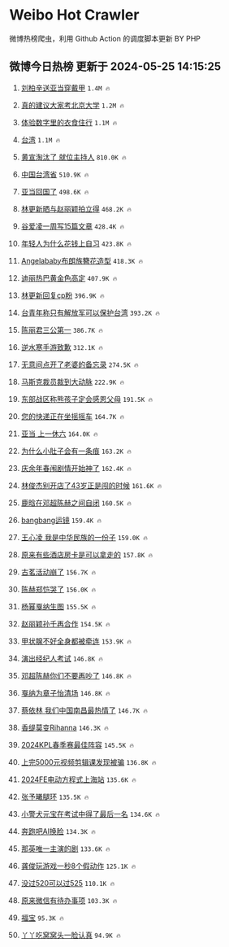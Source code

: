 # Weibo Hot Crawler 



微博热榜爬虫，利用 Github Action 的调度脚本更新 BY PHP 


## 微博今日热榜 更新于 2024-05-25 14:15:25 
1. [刘柏辛送亚当穿戴甲](https://s.weibo.com/weibo?q=%23%E5%88%98%E6%9F%8F%E8%BE%9B%E9%80%81%E4%BA%9A%E5%BD%93%E7%A9%BF%E6%88%B4%E7%94%B2%23&t=31&band_rank=1&Refer=top) `1.4M 🔥` 

1. [真的建议大家考北京大学](https://s.weibo.com/weibo?q=%23%E7%9C%9F%E7%9A%84%E5%BB%BA%E8%AE%AE%E5%A4%A7%E5%AE%B6%E8%80%83%E5%8C%97%E4%BA%AC%E5%A4%A7%E5%AD%A6%23&t=31&band_rank=2&Refer=top) `1.2M 🔥` 

1. [体验数字里的衣食住行](https://s.weibo.com/weibo?q=%23%E4%BD%93%E9%AA%8C%E6%95%B0%E5%AD%97%E9%87%8C%E7%9A%84%E8%A1%A3%E9%A3%9F%E4%BD%8F%E8%A1%8C%23&t=31&band_rank=3&Refer=top) `1.1M 🔥` 

1. [台湾](https://s.weibo.com/weibo?q=%E5%8F%B0%E6%B9%BE&t=31&band_rank=4&Refer=top) `1.1M 🔥` 

1. [黄宣淘汰了 就位主持人](https://s.weibo.com/weibo?q=%E9%BB%84%E5%AE%A3%E6%B7%98%E6%B1%B0%E4%BA%86%20%E5%B0%B1%E4%BD%8D%E4%B8%BB%E6%8C%81%E4%BA%BA&t=31&band_rank=5&Refer=top) `810.0K 🔥` 

1. [中国台湾省](https://s.weibo.com/weibo?q=%23%E4%B8%AD%E5%9B%BD%E5%8F%B0%E6%B9%BE%E7%9C%81%23&t=31&band_rank=6&Refer=top) `510.9K 🔥` 

1. [亚当回国了](https://s.weibo.com/weibo?q=%E4%BA%9A%E5%BD%93%E5%9B%9E%E5%9B%BD%E4%BA%86&t=31&band_rank=7&Refer=top) `498.6K 🔥` 

1. [林更新晒与赵丽颖拍立得](https://s.weibo.com/weibo?q=%23%E6%9E%97%E6%9B%B4%E6%96%B0%E6%99%92%E4%B8%8E%E8%B5%B5%E4%B8%BD%E9%A2%96%E6%8B%8D%E7%AB%8B%E5%BE%97%23&t=31&band_rank=8&Refer=top) `468.2K 🔥` 

1. [谷爱凌一周写15篇文章](https://s.weibo.com/weibo?q=%23%E8%B0%B7%E7%88%B1%E5%87%8C%E4%B8%80%E5%91%A8%E5%86%9915%E7%AF%87%E6%96%87%E7%AB%A0%23&t=31&band_rank=9&Refer=top) `428.4K 🔥` 

1. [年轻人为什么花钱上自习](https://s.weibo.com/weibo?q=%23%E5%B9%B4%E8%BD%BB%E4%BA%BA%E4%B8%BA%E4%BB%80%E4%B9%88%E8%8A%B1%E9%92%B1%E4%B8%8A%E8%87%AA%E4%B9%A0%23&t=31&band_rank=10&Refer=top) `423.8K 🔥` 

1. [Angelababy布朗族簪花造型](https://s.weibo.com/weibo?q=%23Angelababy%E5%B8%83%E6%9C%97%E6%97%8F%E7%B0%AA%E8%8A%B1%E9%80%A0%E5%9E%8B%23&t=31&band_rank=11&Refer=top) `418.3K 🔥` 

1. [迪丽热巴黄金色高定](https://s.weibo.com/weibo?q=%23%E8%BF%AA%E4%B8%BD%E7%83%AD%E5%B7%B4%E9%BB%84%E9%87%91%E8%89%B2%E9%AB%98%E5%AE%9A%23&t=31&band_rank=12&Refer=top) `407.9K 🔥` 

1. [林更新回复cp粉](https://s.weibo.com/weibo?q=%E6%9E%97%E6%9B%B4%E6%96%B0%E5%9B%9E%E5%A4%8Dcp%E7%B2%89&t=31&band_rank=13&Refer=top) `396.9K 🔥` 

1. [台青年称只有解放军可以保护台湾](https://s.weibo.com/weibo?q=%23%E5%8F%B0%E9%9D%92%E5%B9%B4%E7%A7%B0%E5%8F%AA%E6%9C%89%E8%A7%A3%E6%94%BE%E5%86%9B%E5%8F%AF%E4%BB%A5%E4%BF%9D%E6%8A%A4%E5%8F%B0%E6%B9%BE%23&t=31&band_rank=14&Refer=top) `393.2K 🔥` 

1. [陈丽君三公第一](https://s.weibo.com/weibo?q=%23%E9%99%88%E4%B8%BD%E5%90%9B%E4%B8%89%E5%85%AC%E7%AC%AC%E4%B8%80%23&t=31&band_rank=15&Refer=top) `386.7K 🔥` 

1. [逆水寒手游致歉](https://s.weibo.com/weibo?q=%23%E9%80%86%E6%B0%B4%E5%AF%92%E6%89%8B%E6%B8%B8%E8%87%B4%E6%AD%89%23&t=31&band_rank=16&Refer=top) `312.1K 🔥` 

1. [无意间点开了老婆的备忘录](https://s.weibo.com/weibo?q=%23%E6%97%A0%E6%84%8F%E9%97%B4%E7%82%B9%E5%BC%80%E4%BA%86%E8%80%81%E5%A9%86%E7%9A%84%E5%A4%87%E5%BF%98%E5%BD%95%23&t=31&band_rank=17&Refer=top) `274.5K 🔥` 

1. [马斯克裁员裁到大动脉](https://s.weibo.com/weibo?q=%23%E9%A9%AC%E6%96%AF%E5%85%8B%E8%A3%81%E5%91%98%E8%A3%81%E5%88%B0%E5%A4%A7%E5%8A%A8%E8%84%89%23&t=31&band_rank=18&Refer=top) `222.9K 🔥` 

1. [东部战区称熊孩子定会感恩父母](https://s.weibo.com/weibo?q=%23%E4%B8%9C%E9%83%A8%E6%88%98%E5%8C%BA%E7%A7%B0%E7%86%8A%E5%AD%A9%E5%AD%90%E5%AE%9A%E4%BC%9A%E6%84%9F%E6%81%A9%E7%88%B6%E6%AF%8D%23&t=31&band_rank=19&Refer=top) `191.5K 🔥` 

1. [您的快递正在坐摇摇车](https://s.weibo.com/weibo?q=%23%E6%82%A8%E7%9A%84%E5%BF%AB%E9%80%92%E6%AD%A3%E5%9C%A8%E5%9D%90%E6%91%87%E6%91%87%E8%BD%A6%23&t=31&band_rank=20&Refer=top) `164.7K 🔥` 

1. [亚当 上一休六](https://s.weibo.com/weibo?q=%E4%BA%9A%E5%BD%93%20%E4%B8%8A%E4%B8%80%E4%BC%91%E5%85%AD&t=31&band_rank=21&Refer=top) `164.0K 🔥` 

1. [为什么小肚子会有一条痕](https://s.weibo.com/weibo?q=%23%E4%B8%BA%E4%BB%80%E4%B9%88%E5%B0%8F%E8%82%9A%E5%AD%90%E4%BC%9A%E6%9C%89%E4%B8%80%E6%9D%A1%E7%97%95%23&t=31&band_rank=22&Refer=top) `163.2K 🔥` 

1. [庆余年春闱剧情开始神了](https://s.weibo.com/weibo?q=%E5%BA%86%E4%BD%99%E5%B9%B4%E6%98%A5%E9%97%B1%E5%89%A7%E6%83%85%E5%BC%80%E5%A7%8B%E7%A5%9E%E4%BA%86&t=31&band_rank=23&Refer=top) `162.4K 🔥` 

1. [林俊杰别开店了43岁正是闯的时候](https://s.weibo.com/weibo?q=%23%E6%9E%97%E4%BF%8A%E6%9D%B0%E5%88%AB%E5%BC%80%E5%BA%97%E4%BA%8643%E5%B2%81%E6%AD%A3%E6%98%AF%E9%97%AF%E7%9A%84%E6%97%B6%E5%80%99%23&t=31&band_rank=24&Refer=top) `161.6K 🔥` 

1. [鹿晗在邓超陈赫之间自闭](https://s.weibo.com/weibo?q=%23%E9%B9%BF%E6%99%97%E5%9C%A8%E9%82%93%E8%B6%85%E9%99%88%E8%B5%AB%E4%B9%8B%E9%97%B4%E8%87%AA%E9%97%AD%23&t=31&band_rank=25&Refer=top) `160.5K 🔥` 

1. [bangbang运镜](https://s.weibo.com/weibo?q=bangbang%E8%BF%90%E9%95%9C&t=31&band_rank=26&Refer=top) `159.4K 🔥` 

1. [王心凌 我是中华民族的一份子](https://s.weibo.com/weibo?q=%E7%8E%8B%E5%BF%83%E5%87%8C%20%E6%88%91%E6%98%AF%E4%B8%AD%E5%8D%8E%E6%B0%91%E6%97%8F%E7%9A%84%E4%B8%80%E4%BB%BD%E5%AD%90&t=31&band_rank=27&Refer=top) `159.0K 🔥` 

1. [原来有些酒店房卡是可以拿走的](https://s.weibo.com/weibo?q=%23%E5%8E%9F%E6%9D%A5%E6%9C%89%E4%BA%9B%E9%85%92%E5%BA%97%E6%88%BF%E5%8D%A1%E6%98%AF%E5%8F%AF%E4%BB%A5%E6%8B%BF%E8%B5%B0%E7%9A%84%23&t=31&band_rank=28&Refer=top) `157.8K 🔥` 

1. [古茗活动崩了](https://s.weibo.com/weibo?q=%23%E5%8F%A4%E8%8C%97%E6%B4%BB%E5%8A%A8%E5%B4%A9%E4%BA%86%23&t=31&band_rank=29&Refer=top) `156.7K 🔥` 

1. [陈赫郑恺哭了](https://s.weibo.com/weibo?q=%23%E9%99%88%E8%B5%AB%E9%83%91%E6%81%BA%E5%93%AD%E4%BA%86%23&t=31&band_rank=30&Refer=top) `156.0K 🔥` 

1. [杨幂戛纳生图](https://s.weibo.com/weibo?q=%23%E6%9D%A8%E5%B9%82%E6%88%9B%E7%BA%B3%E7%94%9F%E5%9B%BE%23&t=31&band_rank=31&Refer=top) `155.5K 🔥` 

1. [赵丽颖孙千再合作](https://s.weibo.com/weibo?q=%23%E8%B5%B5%E4%B8%BD%E9%A2%96%E5%AD%99%E5%8D%83%E5%86%8D%E5%90%88%E4%BD%9C%23&t=31&band_rank=32&Refer=top) `154.5K 🔥` 

1. [甲状腺不好全身都被牵连](https://s.weibo.com/weibo?q=%23%E7%94%B2%E7%8A%B6%E8%85%BA%E4%B8%8D%E5%A5%BD%E5%85%A8%E8%BA%AB%E9%83%BD%E8%A2%AB%E7%89%B5%E8%BF%9E%23&t=31&band_rank=33&Refer=top) `153.9K 🔥` 

1. [演出经纪人考试](https://s.weibo.com/weibo?q=%E6%BC%94%E5%87%BA%E7%BB%8F%E7%BA%AA%E4%BA%BA%E8%80%83%E8%AF%95&t=31&band_rank=34&Refer=top) `146.8K 🔥` 

1. [邓超陈赫你们不要再吵了](https://s.weibo.com/weibo?q=%23%E9%82%93%E8%B6%85%E9%99%88%E8%B5%AB%E4%BD%A0%E4%BB%AC%E4%B8%8D%E8%A6%81%E5%86%8D%E5%90%B5%E4%BA%86%23&t=31&band_rank=35&Refer=top) `146.8K 🔥` 

1. [戛纳为章子怡清场](https://s.weibo.com/weibo?q=%23%E6%88%9B%E7%BA%B3%E4%B8%BA%E7%AB%A0%E5%AD%90%E6%80%A1%E6%B8%85%E5%9C%BA%23&t=31&band_rank=36&Refer=top) `146.8K 🔥` 

1. [蔡依林 我们中国南昌最热情了](https://s.weibo.com/weibo?q=%E8%94%A1%E4%BE%9D%E6%9E%97%20%E6%88%91%E4%BB%AC%E4%B8%AD%E5%9B%BD%E5%8D%97%E6%98%8C%E6%9C%80%E7%83%AD%E6%83%85%E4%BA%86&t=31&band_rank=37&Refer=top) `146.7K 🔥` 

1. [香缇莫变Rihanna](https://s.weibo.com/weibo?q=%E9%A6%99%E7%BC%87%E8%8E%AB%E5%8F%98Rihanna&t=31&band_rank=38&Refer=top) `146.3K 🔥` 

1. [2024KPL春季赛最佳阵容](https://s.weibo.com/weibo?q=%232024KPL%E6%98%A5%E5%AD%A3%E8%B5%9B%E6%9C%80%E4%BD%B3%E9%98%B5%E5%AE%B9%23&t=31&band_rank=39&Refer=top) `145.5K 🔥` 

1. [上完5000元视频剪辑课发现被骗](https://s.weibo.com/weibo?q=%23%E4%B8%8A%E5%AE%8C5000%E5%85%83%E8%A7%86%E9%A2%91%E5%89%AA%E8%BE%91%E8%AF%BE%E5%8F%91%E7%8E%B0%E8%A2%AB%E9%AA%97%23&t=31&band_rank=40&Refer=top) `136.8K 🔥` 

1. [2024FE电动方程式上海站](https://s.weibo.com/weibo?q=%232024FE%E7%94%B5%E5%8A%A8%E6%96%B9%E7%A8%8B%E5%BC%8F%E4%B8%8A%E6%B5%B7%E7%AB%99%23&t=31&band_rank=41&Refer=top) `135.6K 🔥` 

1. [张予曦腿环](https://s.weibo.com/weibo?q=%23%E5%BC%A0%E4%BA%88%E6%9B%A6%E8%85%BF%E7%8E%AF%23&t=31&band_rank=42&Refer=top) `135.5K 🔥` 

1. [小警犬元宝在考试中得了最后一名](https://s.weibo.com/weibo?q=%E5%B0%8F%E8%AD%A6%E7%8A%AC%E5%85%83%E5%AE%9D%E5%9C%A8%E8%80%83%E8%AF%95%E4%B8%AD%E5%BE%97%E4%BA%86%E6%9C%80%E5%90%8E%E4%B8%80%E5%90%8D&t=31&band_rank=43&Refer=top) `134.6K 🔥` 

1. [奔跑吧AI换脸](https://s.weibo.com/weibo?q=%23%E5%A5%94%E8%B7%91%E5%90%A7AI%E6%8D%A2%E8%84%B8%23&t=31&band_rank=44&Refer=top) `134.3K 🔥` 

1. [那英唯一主演的剧](https://s.weibo.com/weibo?q=%E9%82%A3%E8%8B%B1%E5%94%AF%E4%B8%80%E4%B8%BB%E6%BC%94%E7%9A%84%E5%89%A7&t=31&band_rank=45&Refer=top) `133.6K 🔥` 

1. [龚俊玩游戏一秒8个假动作](https://s.weibo.com/weibo?q=%23%E9%BE%9A%E4%BF%8A%E7%8E%A9%E6%B8%B8%E6%88%8F%E4%B8%80%E7%A7%928%E4%B8%AA%E5%81%87%E5%8A%A8%E4%BD%9C%23&t=31&band_rank=46&Refer=top) `125.1K 🔥` 

1. [没过520可以过525](https://s.weibo.com/weibo?q=%23%E6%B2%A1%E8%BF%87520%E5%8F%AF%E4%BB%A5%E8%BF%87525%23&t=31&band_rank=47&Refer=top) `110.1K 🔥` 

1. [原来微信有待办事项](https://s.weibo.com/weibo?q=%E5%8E%9F%E6%9D%A5%E5%BE%AE%E4%BF%A1%E6%9C%89%E5%BE%85%E5%8A%9E%E4%BA%8B%E9%A1%B9&t=31&band_rank=48&Refer=top) `103.3K 🔥` 

1. [福宝](https://s.weibo.com/weibo?q=%E7%A6%8F%E5%AE%9D&t=31&band_rank=49&Refer=top) `95.3K 🔥` 

1. [丫丫吃窝窝头一脸认真](https://s.weibo.com/weibo?q=%23%E4%B8%AB%E4%B8%AB%E5%90%83%E7%AA%9D%E7%AA%9D%E5%A4%B4%E4%B8%80%E8%84%B8%E8%AE%A4%E7%9C%9F%23&t=31&band_rank=50&Refer=top) `94.9K 🔥` 

